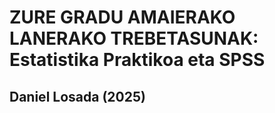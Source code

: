 # ZURE GRADU AMAIERAKO LANERAKO TREBETASUNAK: Estatistika Praktikoa eta SPSS
## Daniel Losada (2025)

